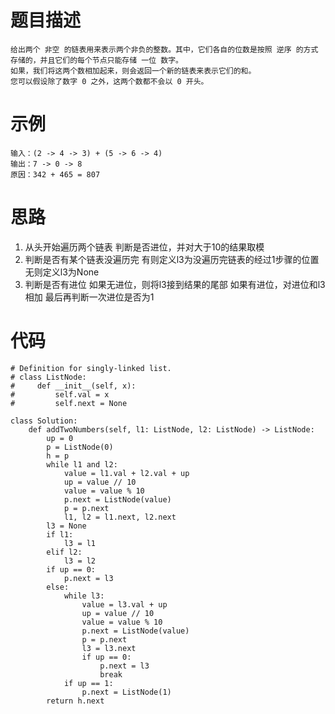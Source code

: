 # 题目描述
    给出两个 非空 的链表用来表示两个非负的整数。其中，它们各自的位数是按照 逆序 的方式存储的，并且它们的每个节点只能存储 一位 数字。
    如果，我们将这两个数相加起来，则会返回一个新的链表来表示它们的和。
    您可以假设除了数字 0 之外，这两个数都不会以 0 开头。

# 示例
```
输入：(2 -> 4 -> 3) + (5 -> 6 -> 4)
输出：7 -> 0 -> 8
原因：342 + 465 = 807
```
# 思路
1. 从头开始遍历两个链表
    判断是否进位，并对大于10的结果取模
2. 判断是否有某个链表没遍历完
    有则定义l3为没遍历完链表的经过1步骤的位置
    无则定义l3为None
3. 判断是否有进位
    如果无进位，则将l3接到结果的尾部
    如果有进位，对进位和l3相加
    最后再判断一次进位是否为1
# 代码
```
# Definition for singly-linked list.
# class ListNode:
#     def __init__(self, x):
#         self.val = x
#         self.next = None

class Solution:
    def addTwoNumbers(self, l1: ListNode, l2: ListNode) -> ListNode:
        up = 0
        p = ListNode(0)
        h = p
        while l1 and l2:
            value = l1.val + l2.val + up
            up = value // 10
            value = value % 10
            p.next = ListNode(value)
            p = p.next
            l1, l2 = l1.next, l2.next
        l3 = None
        if l1:
            l3 = l1
        elif l2:
            l3 = l2
        if up == 0:
            p.next = l3
        else:
            while l3:
                value = l3.val + up
                up = value // 10
                value = value % 10
                p.next = ListNode(value)
                p = p.next
                l3 = l3.next
                if up == 0:
                    p.next = l3
                    break
            if up == 1:
                p.next = ListNode(1)
        return h.next
```
